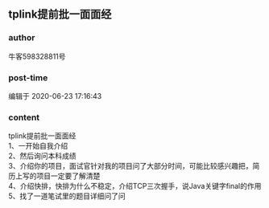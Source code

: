 ## tplink提前批一面面经
### author 
牛客598328811号
### post-time 

编辑于  2020-06-23 17:16:43
### content 
<div class="post-topic-des nc-post-content">
 <div>
  tplink提前批一面面经
 </div>
 <div>
  1、一开始自我介绍
 </div>
 <div>
  2、然后询问本科成绩
 </div>
 <div>
  3、介绍你的项目，面试官针对我的项目问了大部分时间，可能比较感兴趣把，简历上写的项目一定要了解清楚
 </div>
 <div>
  4、介绍快排，快排为什么不稳定，介绍TCP三次握手，说Java关键字final的作用
 </div>
 <div>
  5、找了一道笔试里的题目详细问了问
 </div>
</div>
